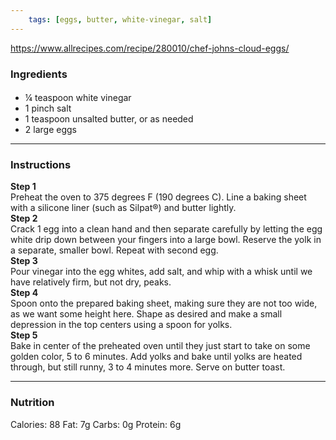 ```yaml
---
	tags: [eggs, butter, white-vinegar, salt]
---
```


https://www.allrecipes.com/recipe/280010/chef-johns-cloud-eggs/

### Ingredients

####   
* ¼ teaspoon white vinegar
* 1 pinch salt
* 1 teaspoon unsalted butter, or as needed
* 2 large eggs

---

### Instructions

**Step 1**  
Preheat the oven to 375 degrees F (190 degrees C). Line a baking sheet with a silicone liner (such as Silpat®) and butter lightly.  
**Step 2**  
Crack 1 egg into a clean hand and then separate carefully by letting the egg white drip down between your fingers into a large bowl. Reserve the yolk in a separate, smaller bowl. Repeat with second egg.  
**Step 3**  
Pour vinegar into the egg whites, add salt, and whip with a whisk until we have relatively firm, but not dry, peaks.  
**Step 4**  
Spoon onto the prepared baking sheet, making sure they are not too wide, as we want some height here. Shape as desired and make a small depression in the top centers using a spoon for yolks.  
**Step 5**  
Bake in center of the preheated oven until they just start to take on some golden color, 5 to 6 minutes. Add yolks and bake until yolks are heated through, but still runny, 3 to 4 minutes more. Serve on butter toast.  

---

### Nutrition

Calories: 88  Fat: 7g  Carbs: 0g  Protein: 6g  
